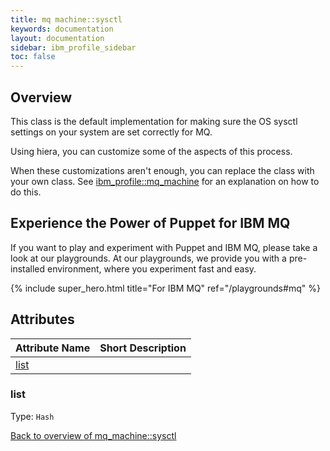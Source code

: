 ```yaml
---
title: mq machine::sysctl
keywords: documentation
layout: documentation
sidebar: ibm_profile_sidebar
toc: false
---
```

## Overview

This class is the default implementation for making sure the OS sysctl settings on your system are set correctly for MQ.

Using hiera, you can customize some of the aspects of this process.

When these customizations aren't enough, you can replace the class with your own class. See [ibm_profile::mq_machine](./mq_machine.html) for an explanation on how to do this.






## Experience the Power of Puppet for IBM MQ

If you want to play and experiment with Puppet and IBM MQ, please take a look at our playgrounds. At our playgrounds, we provide you with a pre-installed environment, where you experiment fast and easy.

{% include super_hero.html title="For IBM MQ" ref="/playgrounds#mq" %}


## Attributes



Attribute Name                   | Short Description |
-------------------------------- | ----------------- |
[list](#mq_machine::sysctl_list) |                   |




### list<a name='mq_machine::sysctl_list'>


Type: `Hash`


[Back to overview of mq_machine::sysctl](#attributes)
